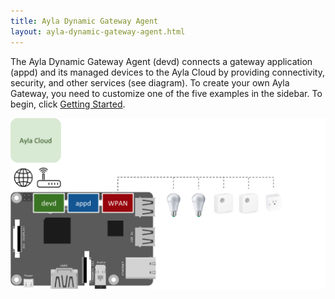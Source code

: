 ```yaml
---
title: Ayla Dynamic Gateway Agent
layout: ayla-dynamic-gateway-agent.html
---
```


The Ayla Dynamic Gateway Agent (devd) connects a gateway application (appd) and its managed devices to the Ayla Cloud by providing connectivity, security, and other services (see diagram). To create your own Ayla Gateway, you need to customize one of the five examples in the sidebar. To begin, click [Getting Started](getting-started).

<div class="row">
<div class="col-lg-7 col-md-10 col-sm-12">
<img class="img-margins img-fluid" src="ayla-linux-gw-agent.png">
</div>
</div>
